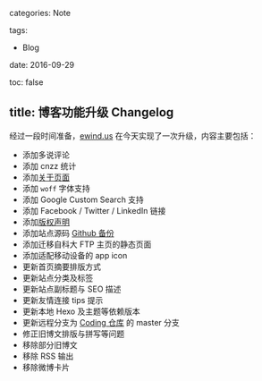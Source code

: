 categories: Note

tags:

- Blog

date:  2016-09-29

toc: false

title: 博客功能升级 Changelog
---

经过一段时间准备，[ewind.us](http://ewind.us) 在今天实现了一次升级<!--more-->，内容主要包括：

* 添加多说评论
* 添加 cnzz 统计
* 添加[关于页面](http://ewind.us/about)
* 添加 `woff` 字体支持
* 添加 Google Custom Search 支持
* 添加 Facebook / Twitter / LinkedIn 链接
* 添加[版权声明](http://creativecommons.org/licenses/by-nd/4.0)
* 添加站点源码 [Github 备份](http://github.com/doodlewind/blog-src)
* 添加迁移自科大 FTP 主页的静态页面
* 添加适配移动设备的 app icon
* 更新首页摘要排版方式
* 更新站点分类及标签
* 更新站点副标题与 SEO 描述
* 更新友情连接 tips 提示
* 更新本地 Hexo 及主题等依赖版本
* 更新远程分支为 [Coding 仓库](https://coding.net/u/doodlewind/p/doodlewind/git) 的 master 分支
* 修正旧博文排版与拼写等问题
* 移除部分旧博文
* 移除 RSS 输出
* 移除微博卡片
